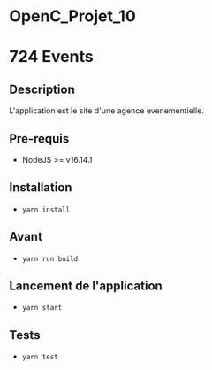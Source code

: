 # OpenC_Projet_10

# 724 Events

## Description
L'application est le site d'une agence evenementielle.
## Pre-requis
- NodeJS  >= v16.14.1

## Installation
- `yarn install`

## Avant 
- `yarn run build`

## Lancement de l'application
- `yarn start`

## Tests
- `yarn test`
